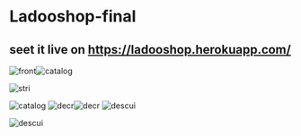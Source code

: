 # Ladooshop-final
## seet it live on https://ladooshop.herokuapp.com/

![front](https://user-images.githubusercontent.com/55751958/154048508-57c2bde8-150f-4cf9-adf4-47ac24840fc2.PNG)![catalog](https://user-images.githubusercontent.com/55751958/154048638-5056650a-da69-486c-8bdf-cba143c0867d.PNG)

![stri](https://user-images.githubusercontent.com/55751958/154048563-d686ddcc-bbf9-4c25-907e-44b79e18e172.PNG)

![catalog](https://user-images.githubusercontent.com/55751958/154048536-0d1aec86-419b-4cee-8f88-6c4d0081a5ad.PNG)
![decr](https://user-images.githubusercontent.com/55751958/154048538-998d8ed2-6299-44d7-957d-c32f8fda2292.PNG)![decr](https://user-images.githubusercontent.com/55751958/154048716-c624bad6-39d4-4dbf-9847-408b073be3b5.PNG)
![descui](https://user-images.githubusercontent.com/55751958/154048731-7eaab977-9551-4b44-b4c0-693caef2842f.PNG)

![descui](https://user-images.githubusercontent.com/55751958/154048545-cc11b5d9-3567-4b2e-a1c7-56a93f66bae1.PNG)
